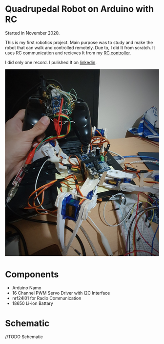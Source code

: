# Quadrupedal Robot on Arduino with RC

Started in November 2020.

This is my first robotics project. Main purpose was to study and make the robot that can walk and controlled remotely. Due to, I did It from scratch. It uses RC communication and recieves It from my [RC controller](https://github.com/KozhaAkhmet/RC-Controller).

I did only one record. I pulished It on [linkedin](https://www.linkedin.com/posts/kozha-akhmet-abdramanov-891144197_arduino-selfmade-quadruped-activity-6774464412280487936-j17C?utm_source=linkedin_share&utm_medium=member_desktop_web).

![1](/images/Quadruped_V0.jpg)

# Components

- Arduino Namo
- 16 Channel PWM Servo Driver with I2C Interface
- nrf24l01 for Radio Communication
- 18650 Li-ion Battary

# Schematic
//TODO Schematic


